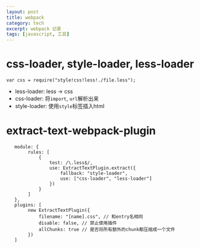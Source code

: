 ```yaml
---
layout: post
title: webpack
category: tech
excerpt: webpack 记录
tags: [javascript, 工具]
---
```



# css-loader, style-loader, less-loader
```
var css = require("style!css!less!./file.less");
```
- less-loader: less -> css
- css-loader: 将`import`, `url`解析出来
- style-loader: 使用`style`标签插入html

# extract-text-webpack-plugin
```
   module: {
        rules: [
            {
                test: /\.less$/,
                use: ExtractTextPlugin.extract({
                    fallback: "style-loader",
                    use: ["css-loader", "less-loader"]
                })
            }
        ]
   },
   plugins: [
        new ExtractTextPlugin({
            filename: "[name].css", // 和entry名相同
            disable: false, // 禁止使用插件
            allChunks: true // 是否将所有额外的chunk都压缩成一个文件
        })
   ]
```
